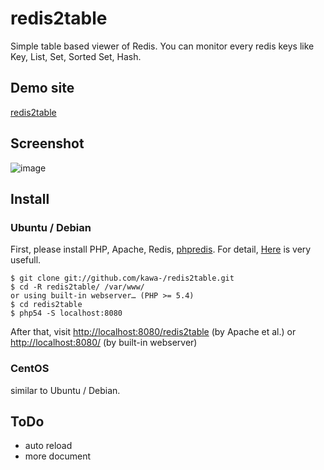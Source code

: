 # redis2table

Simple table based viewer of Redis. You can monitor every redis keys like Key, List, Set, Sorted Set, Hash.

## Demo site

[redis2table](http://mitsuakikawamorita.com/software/redis2table/)

## Screenshot

![image](http://mitsuakikawamorita.com/software/redis2table/redis2table_2013-05-19_16-08-57.png)

## Install

### Ubuntu / Debian

First, please install PHP, Apache, Redis, [phpredis](https://github.com/nicolasff/phpredis). For detail, [Here](http://anton.logvinenko.name/en/blog/how-to-install-redis-and-redis-php-client.html) is very usefull.

```
$ git clone git://github.com/kawa-/redis2table.git
$ cd -R redis2table/ /var/www/
or using built-in webserver… (PHP >= 5.4)
$ cd redis2table
$ php54 -S localhost:8080
```

After that, visit [http://localhost:8080/redis2table](http://localhost:80/redis2table) (by Apache et al.) or [http://localhost:8080/](http://localhost:8080/) (by built-in webserver)

### CentOS

similar to Ubuntu / Debian.

## ToDo

- auto reload
- more document


